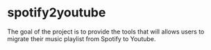 # spotify2youtube
The goal of the project is to provide the tools that will allows users to migrate their music playlist from Spotify to Youtube.
